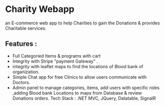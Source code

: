 # Charity Webapp
an E-commerce web app to help Charities to gain the Donations & provides Charitable services.

## Features :
- Full Categoried Items & programs with cart
- Integrity with Stripe "payment Gateway" .
- integrity with leaflet maps to find the locations of Blood bank of organization.
- Simple Chat app for free Clinics to allow users communicate with Doctors.
- Admin panel to manage categories, items, add users with specific roles ,adding Blood bank
Locations to maps from Database & review Donations orders.
Tech Stack : .NET MVC, JQuery, Datatable, SignalR
